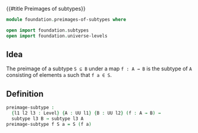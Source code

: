 {{#title  Preimages of subtypes}}

```agda
module foundation.preimages-of-subtypes where

open import foundation.subtypes
open import foundation.universe-levels
```

## Idea

The preimage of a subtype `S ⊆ B` under a map `f : A → B` is the subtype of `A` consisting of elements `a` such that `f a ∈ S`.

## Definition

```agda
preimage-subtype :
  {l1 l2 l3 : Level} {A : UU l1} {B : UU l2} (f : A → B) →
  subtype l3 B → subtype l3 A
preimage-subtype f S a = S (f a)
```
